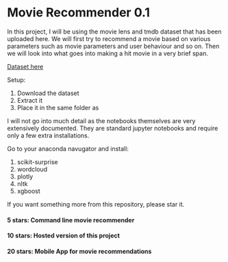 # Movie Recommender 0.1

In this project, I will be using the movie lens and tmdb dataset that has been uploaded here. We will first try to recommend a movie based on various parameters such as movie parameters and user behaviour and so on. Then we will look into what goes into making a hit movie in a very brief span.

[Dataset here](https://drive.google.com/file/d/1YP6xfL8hDpuRgbwaPPhbOmNYL6Hzsc61/view?usp=sharing)

Setup:
1. Download the dataset
2. Extract it
3. Place it in the same folder as 



I will not go into much detail as the notebooks themselves are very extensively documented. They are standard jupyter notebooks and require only a few extra installations.

Go to your anaconda navugator and install:
1. scikit-surprise
2. wordcloud
3. plotly
4. nltk
5. xgboost


If you want something more from this repository, please star it.
#### 5 stars:   Command line movie recommender
#### 10 stars:   Hosted version of this project
#### 20 stars:  Mobile App for movie recommendations
